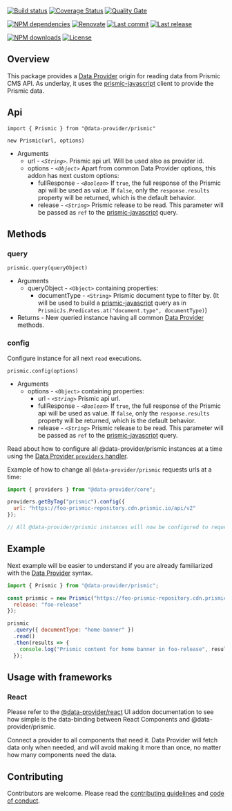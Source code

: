 [![Build status][build-image]][build-url] [![Coverage Status][coveralls-image]][coveralls-url] [![Quality Gate][quality-gate-image]][quality-gate-url]

[![NPM dependencies][npm-dependencies-image]][npm-dependencies-url] [![Renovate](https://img.shields.io/badge/renovate-enabled-brightgreen.svg)](https://renovatebot.com) [![Last commit][last-commit-image]][last-commit-url] [![Last release][release-image]][release-url] 

[![NPM downloads][npm-downloads-image]][npm-downloads-url] [![License][license-image]][license-url]

## Overview

This package provides a [Data Provider][data-provider] origin for reading data from Prismic CMS API. As underlay, it uses the [prismic-javascript][prismic-javascript-url] client to provide the Prismic data.

## Api

`import { Prismic } from "@data-provider/prismic"`

`new Prismic(url, options)`
* Arguments
	* url - _`<String>`_. Prismic api url. Will be used also as provider id.
	* options - _`<Object>`_ Apart from common Data Provider options, this addon has next custom options:
		* fullResponse - _`<Boolean>`_ If `true`, the full response of the Prismic api will be used as value. If `false`, only the `response.results` property will be returned, which is the default behavior.
		* release - _`<String>`_ Prismic release to be read. This parameter will be passed as `ref` to the [prismic-javascript][prismic-javascript-url] query.

## Methods

### query

`prismic.query(queryObject)`
* Arguments
	* queryObject - `<Object>` containing properties:
		* documentType - `<String>` Prismic document type to filter by. (It will be used to build a [prismic-javascript][prismic-javascript-url] query as in `PrismicJs.Predicates.at("document.type", documentType)`)
* Returns - New queried instance having all common [Data Provider][data-provider] methods.

### config

Configure instance for all next `read` executions.

`prismic.config(options)`
* Arguments
	* options - `<Object>` containing properties:
		* url - _`<String>`_ Prismic api url.
		* fullResponse - _`<Boolean>`_ If `true`, the full response of the Prismic api will be used as value. If `false`, only the `response.results` property will be returned, which is the default behavior.
		* release - _`<String>`_ Prismic release to be read. This parameter will be passed as `ref` to the [prismic-javascript][prismic-javascript-url] query.

Read about how to configure all @data-provider/prismic instances at a time using the [Data Provider `providers` handler](https://www.data-provider.org/docs/api-providers).

Example of how to change all `@data-provider/prismic` requests urls at a time:

```js
import { providers } from "@data-provider/core";

providers.getByTag("prismic").config({
  url: "https://foo-prismic-repository.cdn.prismic.io/api/v2"
});

// All @data-provider/prismic instances will now be configured to request to provided url.
```

## Example

Next example will be easier to understand if you are already familiarized with the [Data Provider][data-provider] syntax.

```js
import { Prismic } from "@data-provider/prismic";

const prismic = new Prismic("https://foo-prismic-repository.cdn.prismic.io/api/v2", {
  release: "foo-release"
});

prismic
  .query({ documentType: "home-banner" })
  .read()
  .then(results => {
    console.log("Prismic content for home banner in foo-release", results);
  });
```

## Usage with frameworks

### React

Please refer to the [@data-provider/react][data-provider-react] UI addon documentation to see how simple is the data-binding between React Components and @data-provider/prismic.

Connect a provider to all components that need it. Data Provider will fetch data only when needed, and will avoid making it more than once, no matter how many components need the data.


## Contributing

Contributors are welcome.
Please read the [contributing guidelines](.github/CONTRIBUTING.md) and [code of conduct](.github/CODE_OF_CONDUCT.md).

[data-provider]: https://www.data-provider.org
[get-started]: https://www.data-provider.org/docs/getting-started
[basic-tutorial]: https://www.data-provider.org/docs/basics-intro
[prismic-javascript-url]: https://www.npmjs.com/package/prismic-javascript
[data-provider-react]: https://github.com/data-provider/react

[coveralls-image]: https://coveralls.io/repos/github/data-provider/prismic/badge.svg
[coveralls-url]: https://coveralls.io/github/data-provider/prismic
[build-image]: https://github.com/data-provider/prismic/workflows/build/badge.svg?branch=master
[build-url]: https://github.com/data-provider/prismic/actions?query=workflow%3Abuild+branch%3Amaster
[last-commit-image]: https://img.shields.io/github/last-commit/data-provider/prismic.svg
[last-commit-url]: https://github.com/data-provider/prismic/commits
[license-image]: https://img.shields.io/npm/l/@data-provider/prismic.svg
[license-url]: https://github.com/data-provider/prismic/blob/master/LICENSE
[npm-downloads-image]: https://img.shields.io/npm/dm/@data-provider/prismic.svg
[npm-downloads-url]: https://www.npmjs.com/package/@data-provider/prismic
[npm-dependencies-image]: https://img.shields.io/david/data-provider/prismic.svg
[npm-dependencies-url]: https://david-dm.org/data-provider/prismic
[quality-gate-image]: https://sonarcloud.io/api/project_badges/measure?project=data-provider-prismic&metric=alert_status
[quality-gate-url]: https://sonarcloud.io/dashboard?id=data-provider-prismic
[release-image]: https://img.shields.io/github/release-date/data-provider/prismic.svg
[release-url]: https://github.com/data-provider/prismic/releases


